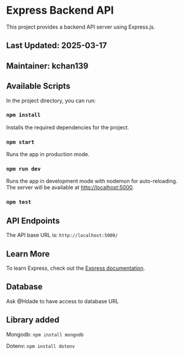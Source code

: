 # Express Backend API

This project provides a backend API server using Express.js.

## Last Updated: 2025-03-17

## Maintainer: kchan139

## Available Scripts

In the project directory, you can run:

### `npm install`

Installs the required dependencies for the project.

### `npm start`

Runs the app in production mode.

### `npm run dev`

Runs the app in development mode with nodemon for auto-reloading.\
The server will be available at [http://localhost:5000](http://localhost:5000).

### `npm test`

## API Endpoints

The API base URL is: `http://localhost:5000/`

## Learn More

To learn Express, check out the [Express documentation](https://expressjs.com/).

## Database

Ask @Hdade to have access to database URL

## Library added

Mongodb: `npm install mongodb`

Dotenv: `npm install dotenv`


